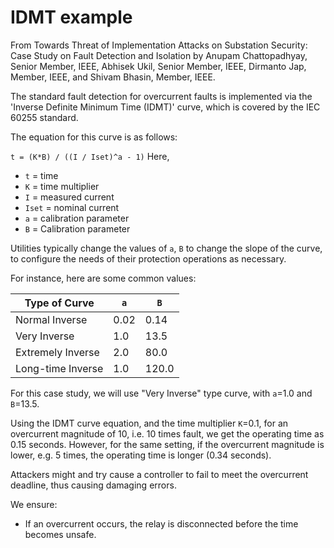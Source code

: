 # IDMT example

From 
Towards Threat of Implementation Attacks on
Substation Security: Case Study on Fault Detection
and Isolation
by
Anupam Chattopadhyay, Senior Member, IEEE, Abhisek Ukil, Senior Member, IEEE,
Dirmanto Jap, Member, IEEE, and Shivam Bhasin, Member, IEEE.

The standard fault detection for overcurrent faults is implemented via the
'Inverse Definite Minimum Time (IDMT)' curve, which is covered by the
IEC 60255 standard. 

The equation for this curve is as follows:

`t = (K*B) / ((I / Iset)^a - 1)`
Here, 
* `t` = time
* `K` = time multiplier
* `I` = measured current
* `Iset` = nominal current
* `a` = calibration parameter
* `B` = Calibration parameter

Utilities typically change the values of `a`, `B` to change the slope of the curve,
to configure the needs of their protection operations as necessary.

For instance, here are some common values:

| Type of Curve     |  `a`  |  `B`  |
|-------------------|-------|-------|
| Normal Inverse    | 0.02  | 0.14  |
| Very Inverse      | 1.0   | 13.5  |
| Extremely Inverse | 2.0   | 80.0  |
| Long-time Inverse | 1.0   | 120.0 |

For this case study, we will use "Very Inverse" type curve, with `a`=1.0 and `B`=13.5.

Using the IDMT curve equation, and the time multiplier `K`=0.1, for an overcurrent magnitude of 10, i.e. 10 times fault, we get the operating time as 0.15 seconds. However, for the same setting, if the overcurrent magnitude is lower, e.g. 5 times, the operating time is longer (0.34 seconds).

Attackers might and try cause a controller to fail to meet the overcurrent deadline, thus causing damaging errors.

We ensure:
* If an overcurrent occurs, the relay is disconnected before the time becomes unsafe.